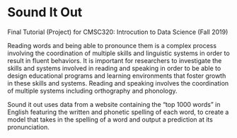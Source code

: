 # Sound It Out
Final Tutorial (Project) for CMSC320: Introcution to Data Science (Fall 2019)

Reading words and being able to pronounce them is a complex process involving the coordination of multiple skills and linguistic systems in order to result in fluent behaviors. It is important for researchers to investigate the skills and systems involved in reading and speaking in order to be able to design educational programs and learning environments that foster growth in these skills and systems. Reading and speaking involves the coordination of multiple systems including orthography and phonology.

Sound it out uses data from a website containing the “top 1000 words” in English featuring the written and phonetic spelling of each word, to create a model that takes in the spelling of a word and output a prediction at its pronunciation.
